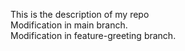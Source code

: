 This is the description of my repo  
Modification in main branch.  
Modification in feature-greeting branch.
